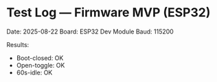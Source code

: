 # Test Log — Firmware MVP (ESP32)

Date: 2025-08-22
Board: ESP32 Dev Module
Baud: 115200

Results:
- Boot-closed: OK
- Open-toggle: OK
- 60s-idle: OK
